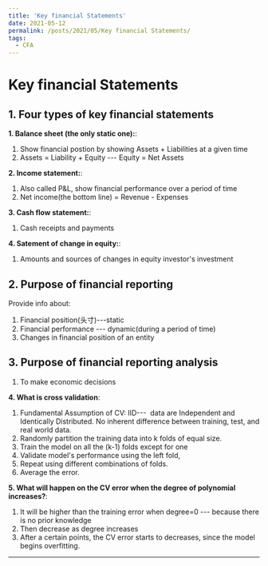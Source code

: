 ```yaml
---
title: 'Key financial Statements'
date: 2021-05-12
permalink: /posts/2021/05/Key financial Statements/
tags:
  - CFA
---
```




Key financial Statements
======

## 1. Four types of key financial statements

**1. Balance sheet (the only static one):**: 
1. Show financial postion by showing Assets + Liabilities at a given time
2. Assets = Liability + Equity --- Equity = Net Assets

**2. Income statement:**: 
1. Also called P&L, show financial performance over a period of time
2. Net income(the bottom line) = Revenue - Expenses

**3. Cash flow statement:**: 
1. Cash receipts and payments

**4. Satement of change in equity:**: 
1. Amounts and sources of changes in equity investor's investment


## 2. Purpose of financial reporting
Provide info about:
1. Financial position(头寸)---static
2. Financial performance --- dynamic(during a period of time)
3. Changes in financial position of an entity

## 3. Purpose of financial reporting analysis
1. To make economic decisions

**4. What is cross validation**:
1. Fundamental Assumption of CV: IID---  data are Independent and Identically Distributed. No inherent difference between training, test, and real world data. 
2. Randomly partition the training data into k folds of equal size.
3. Train the model on all the (k-1) folds except for one
4. Validate model's performance using the left fold,
5. Repeat using different combinations of folds.
6. Average the error.

**5. What will happen on the CV error when the degree of polynomial increases?**:
1. It will be higher than the training error when degree=0 --- because there is no prior knowledge
2. Then decrease as degree increases
3. After a certain points, the CV error starts to decreases, since the model begins overfitting. 

------
